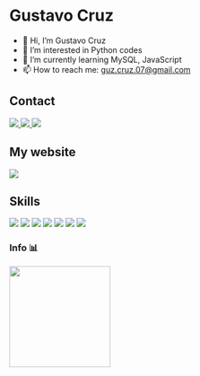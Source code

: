 <div>
  <h1>Gustavo Cruz</h1>
 </div>

- 👋 Hi, I’m Gustavo Cruz
- 👀 I’m interested in Python codes
- 🌱 I’m currently learning MySQL, JavaScript
- 📫 How to reach me: guz.cruz.07@gmail.com

<!---
Guz555/Guz555 is a ✨ special ✨ repository because its `README.md` (this file) appears on your GitHub profile.
You can click the Preview link to take a look at your changes.
--->

<div>
  <h2>Contact</h2>
  <a href="https://wa.me/5515991088894" target="_blank">
    <img src="https://img.shields.io/badge/WhatsApp-25D366?style=for-the-badge&logo=whatsapp&logoColor=black">
  </a>
  <a target="_blank" href="https://www.instagram.com/guzz.exe/">
    <img src="https://img.shields.io/badge/Instagram-E4405F?style=for-the-badge&logo=instagram&logoColor=black">
  </a>
  <a href="https://www.linkedin.com/in/gustavo-cruz-19a2141b2/" target="_blank">
    <img src="https://img.shields.io/badge/LinkedIn-0077B5?style=for-the-badge&logo=linkedin&logoColor=black">
  </a>
 </div>

<div>
  <h2>My website</h2>
  <a href="https://gustavocruzdev.netlify.app/" target="_blank">
    <img src="https://img.shields.io/website-up-down-green-red/http/monip.org.svg"> 
  </a>
</div>

<div>
  <h2>Skills</h2>
  <img src="https://img.shields.io/badge/Python-14354C?style=for-the-badge&logo=python&logoColor=lime">
  <img src="https://img.shields.io/badge/C%23-239120?style=for-the-badge&logo=c-sharp&logoColor=black">
  <img src="https://img.shields.io/badge/Django-092E20?style=for-the-badge&logo=django&logoColor=lime">
  <img src="https://img.shields.io/badge/HTML5-E34F26?style=for-the-badge&logo=html5&logoColor=black">
  <img src="https://img.shields.io/badge/CSS3-1572B6?style=for-the-badge&logo=css3&logoColor=lime">
  <img src="https://img.shields.io/badge/MySQL-00000F?style=for-the-badge&logo=mysql&logoColor=lime">
  <img src="https://img.shields.io/badge/Bitcoin-000000?style=for-the-badge&logo=bitcoin&logoColor=white">
</div>

<div>
  <h3>Info 📊</h3>
  <img height="180em" src="https://github-readme-stats.vercel.app/api/top-langs/?username=gustavocruz-pereira&layout=compact&theme=chartreuse-dark">
</div>
